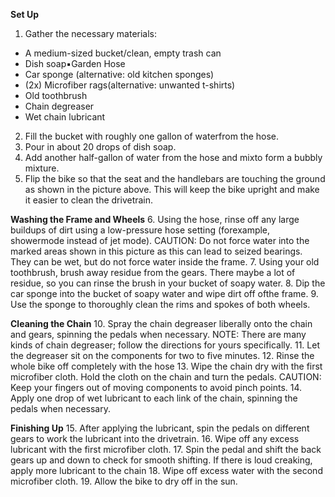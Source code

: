 **Set Up**
1. Gather the necessary materials:
* A medium-sized bucket/clean, empty trash can
* Dish soap▪Garden Hose
* Car sponge (alternative: old kitchen sponges)
* (2x) Microfiber rags(alternative: unwanted t-shirts)
* Old toothbrush
* Chain degreaser
* Wet chain lubricant

2. Fill the bucket with roughly one gallon of waterfrom the hose.
3. Pour in about 20 drops of dish soap.
4. Add another half-gallon of water from the hose and mixto form a bubbly mixture.
5. Flip the bike so that the seat and the handlebars are touching the ground as shown in the picture above. This will keep the bike upright and make it easier to clean the drivetrain.

**Washing the Frame and Wheels**
6. Using the hose, rinse off any large buildups of dirt using a low-pressure hose setting (forexample, showermode instead of jet mode). CAUTION: Do not force water into the marked areas shown in this picture as this can lead to seized bearings. They can be wet, but do not force water inside the frame.
7. Using your old toothbrush, brush away residue from the gears. There maybe a lot of residue, so you can rinse the brush in your bucket of soapy water.
8. Dip the car sponge into the bucket of soapy water and wipe dirt off ofthe frame.
9. Use the sponge to thoroughly clean the rims and spokes of both wheels.

**Cleaning the Chain**
10. Spray the chain degreaser liberally onto the chain and gears, spinning the pedals when necessary. NOTE: There are many kinds of chain degreaser; follow the directions for yours specifically.
11. Let the degreaser sit on the components for two to five minutes.
12. Rinse the whole bike off completely with the hose
13. Wipe the chain dry with the first microfiber cloth. Hold the cloth on the chain and turn the pedals. CAUTION: Keep your fingers out of moving components to avoid pinch points.
14. Apply one drop of wet lubricant to each link of the chain, spinning the pedals when necessary.

**Finishing Up**
15. After applying the lubricant, spin the pedals on different gears to work the lubricant into the drivetrain.
16. Wipe off any excess lubricant with the first microfiber cloth.
17. Spin the pedal and shift the back gears up and down to check for smooth shifting. If there is loud creaking, apply more lubricant to the chain
18. Wipe off excess water with the second microfiber cloth.
19. Allow the bike to dry off in the sun.
